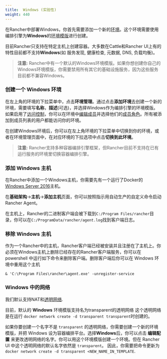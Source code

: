 ```yaml
---
title:  Windows (实验性)
weight: 440
---
```


在Rancher中部署Windows，你首先需要添加一个新的[环境](/docs/rancher/v1.x/cn/configuration/environments/)。这个环境需要使用编排引擎为**Windows**的[环境模版](/docs/rancher/v1.x/cn/configuration/environments/#什么是环境模版)进行创建。

目前Rancher只支持在特定主机上创建容器。大多数在Cattle和Rancher UI上有的特性目前都不支持**Windows**(如 服务发现, 健康检查, 元数据, DNS, 负载均衡)。

> **注意:** Rancher中有一个默认的Windows环境模版。如果你想创建你自己的Windows环境模版，你需要禁用所有其它的基础设施服务，因为这些服务目前都不兼容Windows。

### 创建一个 Windows 环境

在左上角的环境的下拉菜单中，点击**环境管理**。通过点击**添加环境**去创建一个新的环境，需要填写**名称**，**描述**(可选)，并选择Windows作为编排引擎的环境模版。如果启用了[访问控制](/docs/rancher/v1.x/cn/configuration/access-control/)，你可以在环境中[编辑成员](/docs/rancher/v1.x/cn/configuration/environments/#成员编辑)并选择他们的[成员角色](/docs/rancher/v1.x/cn/configuration/environments/#成员角色)。所有被添加到成员列表的用户都能访问你的环境。

在创建Windows环境后，你可以在左上角环境的下拉菜单中切换到你的环境，或者在环境管理页面中，在对应环境的下拉选项中点击**切换到此环境**。

> **注意:** Rancher支持多种容器编排引擎框架，但Rancher目前不支持在已有运行服务的环境里切换容器编排引擎。

### 添加 Windows 主机
在Rancher中添加一个Windows主机，你需要先有一个运行了Docker的[Windows Server 2016](https://msdn.microsoft.com/en-us/virtualization/windowscontainers/about/index)主机。

在**基础架构**->**主机**->**添加主机**页面，你可以按照指示用自动生产的自定义命令启动Rancher Agent。

在主机上，Rancher的二进制客户端会被下载到`C:/Program Files/rancher`目录，你可以在`C:/ProgramData/rancher/agent.log`找到客户端日志。

### 移除 Windows 主机
作为一个Rancher中的主机，Rancher客户端已经被安装并且注册在了主机上。你必须在Windows主机上删除已经存在的Rancher客户端服务，你可以在 powershell 中运行如下命令来删除客户端。删除客户端后你可以在 Windows 环境中重用这个主机

```
& 'C:\Program Files\rancher\agent.exe' -unregister-service
```

### Windows 中的网络
我们默认支持NAT和[透明网络](https://docs.microsoft.com/en-us/virtualization/windowscontainers/manage-containers/container-networking).

目前，默认的 **Windows** 环境模版支持名为transparent的透明网络
这个透明网络是在运行 `docker network create -d transparent transparent`时创建的。

如果你要创建一个名字不是 `transparent` 的透明网络，你需要创建一个新的环境模版，并把 Windows 设为容器编排平台。选择**Windows**后，你可以点击 **编辑配置** 来更改透明网络的名字。你可以用这个环境模版创建一个环境。但在 Rancher UI 中这个透明网络的默认名字依然是 `transparent`。 因此，你需要把命令更新为 `docker network create -d transparent <NEW_NAME_IN_TEMPLATE`.
